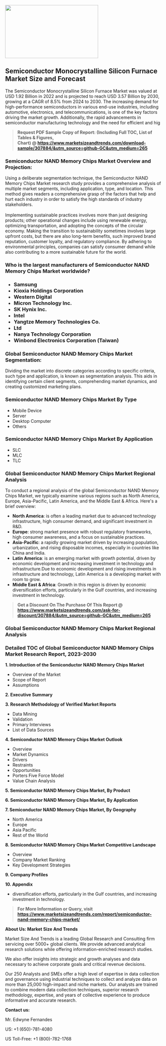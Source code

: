 <p><img class="alignnone size-medium wp-image-20088" src="https://ffe5etoiles.com/wp-content/uploads/2024/12/MST1-300x171.png" alt="" width="300" height="171" /></p><h2>Semiconductor Monocrystalline Silicon Furnace Market Size and Forecast</h2><p>The Semiconductor Monocrystalline Silicon Furnace Market was valued at USD 1.92 Billion in 2022 and is projected to reach USD 3.57 Billion by 2030, growing at a CAGR of 8.5% from 2024 to 2030. The increasing demand for high-performance semiconductors in various end-use industries, including automotive, electronics, and telecommunications, is one of the key factors driving the market growth. Additionally, the rapid advancements in semiconductor manufacturing technology and the need for efficient and hig</p><blockquote id="" class=""><strong>Request PDF Sample Copy of Report: (Including Full TOC, List of Tables &amp; Figures, Chart)&nbsp;@&nbsp;<strong><a href="https://www.marketsizeandtrends.com/download-sample/307884/&utm_source=github-GC&utm_medium=265" target="_blank">https://www.marketsizeandtrends.com/download-sample/307884/&utm_source=github-GC&utm_medium=265</a></strong></strong></blockquote><h3 id="" class="">Semiconductor NAND Memory Chips Market&nbsp;Overview and Projection:</h3><p id="" class="">Using a deliberate segmentation technique, the Semiconductor NAND Memory Chips Market research study provides a comprehensive analysis of multiple market segments, including application, type, and location. This method gives readers a comprehensive grasp of the factors that help and hurt each industry in order to satisfy the high standards of industry stakeholders. <br /> <br />Implementing sustainable practices involves more than just designing products; other operational changes include using renewable energy, optimizing transportation, and adopting the concepts of the circular economy. Making the transition to sustainability sometimes involves large upfront costs, but there are also long-term benefits, such improved brand reputation, customer loyalty, and regulatory compliance. By adhering to environmental principles, companies can satisfy consumer demand while also contributing to a more sustainable future for the world.</p><h3 id="" class="">Who is the largest manufacturers of&nbsp;Semiconductor NAND Memory Chips Market worldwide?</h3><h3 class=""><p><ul><li>Samsung </li><li> Kioxia Holdings Corporation </li><li> Western Digital </li><li> Micron Technology Inc. </li><li> SK Hynix Inc. </li><li> Intel </li><li> Yangtze Memory Technologies Co. </li><li> Ltd </li><li> Nanya Technology Corporation </li><li> Winbond Electronics Corporation (Taiwan)</li></ul></p></h3><h3 id="" class="">Global&nbsp;Semiconductor NAND Memory Chips Market Segmentation:</h3><p id="" class="">Dividing the market into discrete categories according to specific criteria, such type and application, is known as segmentation analysis. This aids in identifying certain client segments, comprehending market dynamics, and creating customized marketing plans.</p><h3 id="" class="">Semiconductor NAND Memory Chips Market&nbsp;By Type</h3><p><p><ul><li>Mobile Device</li><li> Server</li><li> Desktop Computer</li><li> Others</p></li></ul></p></p><h3 id="" class="">Semiconductor NAND Memory Chips Market&nbsp;By Application</h3><p class=""><p><ul><li>SLC</li><li> MLC</li><li> TLC</li></ul></p></p><h3 id="" class="">Global Semiconductor NAND Memory Chips Market Regional Analysis</h3><p id="" class="">To conduct a regional analysis of the global Semiconductor NAND Memory Chips Market, we typically examine various regions such as North America, Europe, Asia-Pacific, Latin America, and the Middle East &amp; Africa. Here's a brief overview:</p><ul><li><strong>North America</strong>: is often a leading market due to advanced technology infrastructure, high consumer demand, and significant investment in R&amp;D.</li><li><strong>Europe</strong>: strong market presence with robust regulatory frameworks, high consumer awareness, and a focus on sustainable practices.</li><li><strong>Asia-Pacific</strong>: a rapidly growing market driven by increasing population, urbanization, and rising disposable incomes, especially in countries like China and India.</li><li><strong>Latin America</strong>: is an emerging market with growth potential, driven by economic development and increasing investment in technology and infrastructure.Due to economic development and rising investments in infrastructure and technology, Latin America is a developing market with room to grow.</li><li><strong>Middle East &amp; Africa</strong>: Growth in this region is driven by economic diversification efforts, particularly in the Gulf countries, and increasing investment in technology.</li></ul><blockquote id="" class=""><strong>Get a Discount On The Purchase Of This Report @ <strong><a href="https://www.marketsizeandtrends.com/ask-for-discount/307884/&utm_source=github-GC&utm_medium=265" target="_blank">https://www.marketsizeandtrends.com/ask-for-discount/307884/&utm_source=github-GC&utm_medium=265</a></strong></strong></blockquote><h3 id="" class="">Global Semiconductor NAND Memory Chips Market Regional Analysis</h3><h3 id="" class="">Detailed TOC of Global Semiconductor NAND Memory Chips Market Research Report, 2023-2030</h3><p id="" class=""><strong>1. Introduction of the Semiconductor NAND Memory Chips Market</strong></p><ul><li>Overview of the Market</li><li>Scope of Report</li><li>Assumptions</li></ul><p id="" class=""><strong>2. Executive Summary</strong></p><p id="" class=""><strong>3. Research Methodology of Verified Market Reports</strong></p><ul><li>Data Mining</li><li>Validation</li><li>Primary Interviews</li><li>List of Data Sources</li></ul><p id="" class=""><strong>4. Semiconductor NAND Memory Chips Market Outlook</strong></p><ul><li>Overview</li><li>Market Dynamics</li><li>Drivers</li><li>Restraints</li><li>Opportunities</li><li>Porters Five Force Model</li><li>Value Chain Analysis</li></ul><p id="" class=""><strong>5. Semiconductor NAND Memory Chips Market, By Product</strong></p><p id="" class=""><strong>6. Semiconductor NAND Memory Chips Market, By Application</strong></p><p id="" class=""><strong>7. Semiconductor NAND Memory Chips Market, By Geography</strong></p><ul><li>North America</li><li>Europe</li><li>Asia Pacific</li><li>Rest of the World</li></ul><p id="" class=""><strong>8. Semiconductor NAND Memory Chips Market Competitive Landscape</strong></p><ul><li>Overview</li><li>Company Market Ranking</li><li>Key Development Strategies</li></ul><p id="" class=""><strong>9. Company Profiles</strong></p><p id="" class=""><strong>10. Appendix</strong></p><ul><li>diversification efforts, particularly in the Gulf countries, and increasing investment in technology.</li></ul><blockquote id="" class=""><strong>For More Information or Query, visit <strong><strong><a href="https://www.marketsizeandtrends.com/report/semiconductor-nand-memory-chips-market/" target="_blank">https://www.marketsizeandtrends.com/report/semiconductor-nand-memory-chips-market/</a></strong></strong></strong></blockquote><p id="" class=""><strong>About Us: Market Size And Trends</strong></p><p id="" class="">Market Size And Trends is a leading Global Research and Consulting firm servicing over 5000+ global clients. We provide advanced analytical research solutions while offering information-enriched research studies.</p><p id="" class="">We also offer insights into strategic and growth analyses and data necessary to achieve corporate goals and critical revenue decisions.</p><p id="" class="">Our 250 Analysts and SMEs offer a high level of expertise in data collection and governance using industrial techniques to collect and analyze data on more than 25,000 high-impact and niche markets. Our analysts are trained to combine modern data collection techniques, superior research methodology, expertise, and years of collective experience to produce informative and accurate research.</p><p id="" class=""><strong>Contact us:</strong></p><p id="" class="">Mr. Edwyne Fernandes</p><p id="" class="">US: +1 (650)-781-4080</p><p id="" class="">US Toll-Free: +1 (800)-782-1768</p>
